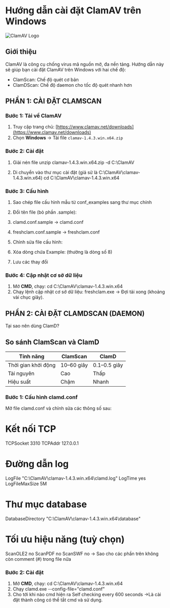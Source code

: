 # Hướng dẫn cài đặt ClamAV trên Windows

![ClamAV Logo](https://www.clamav.net/assets/clamav-trademark.png)

## Giới thiệu
ClamAV là công cụ chống virus mã nguồn mở, đa nền tảng. Hướng dẫn này sẽ giúp bạn cài đặt ClamAV trên Windows với hai chế độ:
- ClamScan: Chế độ quét cơ bản
- ClamDScan: Chế độ daemon cho tốc độ quét nhanh hơn

## PHẦN 1: CÀI ĐẶT CLAMSCAN

### Bước 1: Tải về ClamAV
1. Truy cập trang chủ: [https://www.clamav.net/downloads](https://www.clamav.net/downloads)
2. Chọn **Windows** → Tải file `clamav-1.4.3.win.x64.zip`

### Bước 2: Cài đặt

1. Giải nén file
unzip clamav-1.4.3.win.x64.zip -d C:\ClamAV

2. Di chuyển vào thư mục cài đặt  (giả sử là C:\ClamAV\clamav-1.4.3.win.x64)
cd C:\ClamAV\clamav-1.4.3.win.x64

### Bước 3: Cấu hình
1. Sao chép file cấu hình mẫu từ conf_examples sang thư mục chính

2. Đổi tên file (bỏ phần .sample):

3. clamd.conf.sample → clamd.conf

4. freshclam.conf.sample → freshclam.conf

5. Chỉnh sửa file cấu hình:

6. Xóa dòng chứa Example: (thường là dòng số 8)

7. Lưu các thay đổi

### Bước 4: Cập nhật cơ sở dữ liệu
1. Mở **CMD**, chạy:
cd C:\ClamAV\clamav-1.4.3.win.x64
2. Chạy lệnh cập nhật cơ sở dữ liệu:
freshclam.exe → Đợi tải xong (khoảng vài chục giây).

## PHẦN 2: CÀI ĐẶT CLAMDSCAN (DAEMON)
Tại sao nên dùng ClamD?
## So sánh ClamScan và ClamD

| Tính năng             | ClamScan      | ClamD        |
|-----------------------|---------------|--------------|
| Thời gian khởi động   | 10–60 giây    | 0.1–0.5 giây |
| Tài nguyên            | Cao           | Thấp         |
| Hiệu suất             | Chậm          | Nhanh        |

### Bước 1: Cấu hình clamd.conf
Mở file clamd.conf và chỉnh sửa các thông số sau:
# Kết nối TCP
TCPSocket 3310
TCPAddr 127.0.0.1

# Đường dẫn log
LogFile "C:\ClamAV\clamav-1.4.3.win.x64\clamd.log"
LogTime yes
LogFileMaxSize 5M

# Thư mục database
DatabaseDirectory "C:\ClamAV\clamav-1.4.3.win.x64\database"

# Tối ưu hiệu năng (tuỳ chọn)
ScanOLE2 no
ScanPDF no
ScanSWF no
-> Sao cho các phần trên không còn comment (#) trong file nữa
### Bước 2: Cài đặt
1. Mở **CMD**, chạy:
cd C:\ClamAV\clamav-1.4.3.win.x64
2. Chạy clamd.exe --config-file="clamd.conf"
3. Cho tới khi nào cmd hiện ra Self checking every 600 seconds ->Là cài đặt thành công có thể tắt cmd và sử dụng.
